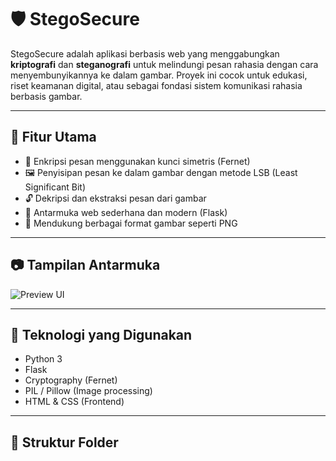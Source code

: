 # 🛡️ StegoSecure

StegoSecure adalah aplikasi berbasis web yang menggabungkan **kriptografi** dan **steganografi** untuk melindungi pesan rahasia dengan cara menyembunyikannya ke dalam gambar. Proyek ini cocok untuk edukasi, riset keamanan digital, atau sebagai fondasi sistem komunikasi rahasia berbasis gambar.

---

## 🚀 Fitur Utama

- 🔐 Enkripsi pesan menggunakan kunci simetris (Fernet)
- 🖼️ Penyisipan pesan ke dalam gambar dengan metode LSB (Least Significant Bit)
- 🔓 Dekripsi dan ekstraksi pesan dari gambar
- 🧠 Antarmuka web sederhana dan modern (Flask)
- 📂 Mendukung berbagai format gambar seperti PNG

---

## 📷 Tampilan Antarmuka

![Preview UI](preview_ui.png)

---

## 🧰 Teknologi yang Digunakan

- Python 3
- Flask
- Cryptography (Fernet)
- PIL / Pillow (Image processing)
- HTML & CSS (Frontend)

---

## 📁 Struktur Folder

